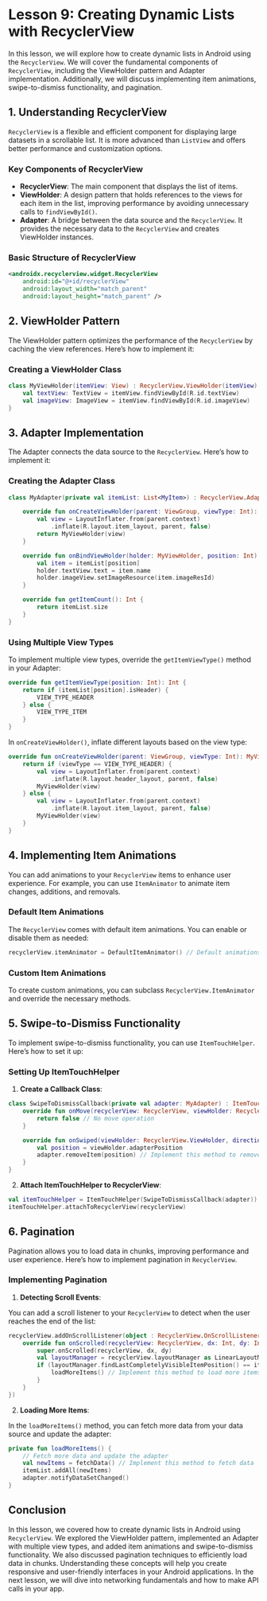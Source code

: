 # Lesson 9: Creating Dynamic Lists with RecyclerView

In this lesson, we will explore how to create dynamic lists in Android using the `RecyclerView`. We will cover the fundamental components of `RecyclerView`, including the ViewHolder pattern and Adapter implementation. Additionally, we will discuss implementing item animations, swipe-to-dismiss functionality, and pagination.

## 1. Understanding RecyclerView

`RecyclerView` is a flexible and efficient component for displaying large datasets in a scrollable list. It is more advanced than `ListView` and offers better performance and customization options.

### Key Components of RecyclerView

- **RecyclerView**: The main component that displays the list of items.
- **ViewHolder**: A design pattern that holds references to the views for each item in the list, improving performance by avoiding unnecessary calls to `findViewById()`.
- **Adapter**: A bridge between the data source and the `RecyclerView`. It provides the necessary data to the `RecyclerView` and creates ViewHolder instances.

### Basic Structure of RecyclerView

```xml
<androidx.recyclerview.widget.RecyclerView
    android:id="@+id/recyclerView"
    android:layout_width="match_parent"
    android:layout_height="match_parent" />
```

## 2. ViewHolder Pattern

The ViewHolder pattern optimizes the performance of the `RecyclerView` by caching the view references. Here’s how to implement it:

### Creating a ViewHolder Class

```kotlin
class MyViewHolder(itemView: View) : RecyclerView.ViewHolder(itemView) {
    val textView: TextView = itemView.findViewById(R.id.textView)
    val imageView: ImageView = itemView.findViewById(R.id.imageView)
}
```

## 3. Adapter Implementation

The Adapter connects the data source to the `RecyclerView`. Here’s how to implement it:

### Creating the Adapter Class

```kotlin
class MyAdapter(private val itemList: List<MyItem>) : RecyclerView.Adapter<MyViewHolder>() {

    override fun onCreateViewHolder(parent: ViewGroup, viewType: Int): MyViewHolder {
        val view = LayoutInflater.from(parent.context)
            .inflate(R.layout.item_layout, parent, false)
        return MyViewHolder(view)
    }

    override fun onBindViewHolder(holder: MyViewHolder, position: Int) {
        val item = itemList[position]
        holder.textView.text = item.name
        holder.imageView.setImageResource(item.imageResId)
    }

    override fun getItemCount(): Int {
        return itemList.size
    }
}
```

### Using Multiple View Types

To implement multiple view types, override the `getItemViewType()` method in your Adapter:

```kotlin
override fun getItemViewType(position: Int): Int {
    return if (itemList[position].isHeader) {
        VIEW_TYPE_HEADER
    } else {
        VIEW_TYPE_ITEM
    }
}
```

In `onCreateViewHolder()`, inflate different layouts based on the view type:

```kotlin
override fun onCreateViewHolder(parent: ViewGroup, viewType: Int): MyViewHolder {
    return if (viewType == VIEW_TYPE_HEADER) {
        val view = LayoutInflater.from(parent.context)
            .inflate(R.layout.header_layout, parent, false)
        MyViewHolder(view)
    } else {
        val view = LayoutInflater.from(parent.context)
            .inflate(R.layout.item_layout, parent, false)
        MyViewHolder(view)
    }
}
```

## 4. Implementing Item Animations

You can add animations to your `RecyclerView` items to enhance user experience. For example, you can use `ItemAnimator` to animate item changes, additions, and removals.

### Default Item Animations

The `RecyclerView` comes with default item animations. You can enable or disable them as needed:

```kotlin
recyclerView.itemAnimator = DefaultItemAnimator() // Default animations
```

### Custom Item Animations

To create custom animations, you can subclass `RecyclerView.ItemAnimator` and override the necessary methods.

## 5. Swipe-to-Dismiss Functionality

To implement swipe-to-dismiss functionality, you can use `ItemTouchHelper`. Here’s how to set it up:

### Setting Up ItemTouchHelper

1. **Create a Callback Class**:

```kotlin
class SwipeToDismissCallback(private val adapter: MyAdapter) : ItemTouchHelper.SimpleCallback(0, ItemTouchHelper.LEFT or ItemTouchHelper.RIGHT) {
    override fun onMove(recyclerView: RecyclerView, viewHolder: RecyclerView.ViewHolder, target: RecyclerView.ViewHolder): Boolean {
        return false // No move operation
    }

    override fun onSwiped(viewHolder: RecyclerView.ViewHolder, direction: Int) {
        val position = viewHolder.adapterPosition
        adapter.removeItem(position) // Implement this method to remove the item
    }
}
```

2. **Attach ItemTouchHelper to RecyclerView**:

```kotlin
val itemTouchHelper = ItemTouchHelper(SwipeToDismissCallback(adapter))
itemTouchHelper.attachToRecyclerView(recyclerView)
```

## 6. Pagination

Pagination allows you to load data in chunks, improving performance and user experience. Here’s how to implement pagination in `RecyclerView`.

### Implementing Pagination

1. **Detecting Scroll Events**:

You can add a scroll listener to your `RecyclerView` to detect when the user reaches the end of the list:

```kotlin
recyclerView.addOnScrollListener(object : RecyclerView.OnScrollListener() {
    override fun onScrolled(recyclerView: RecyclerView, dx: Int, dy: Int) {
        super.onScrolled(recyclerView, dx, dy)
        val layoutManager = recyclerView.layoutManager as LinearLayoutManager
        if (layoutManager.findLastCompletelyVisibleItemPosition() == itemList.size - 1) {
            loadMoreItems() // Implement this method to load more items
        }
    }
})
```

2. **Loading More Items**:

In the `loadMoreItems()` method, you can fetch more data from your data source and update the adapter:

```kotlin
private fun loadMoreItems() {
    // Fetch more data and update the adapter
    val newItems = fetchData() // Implement this method to fetch data
    itemList.addAll(newItems)
    adapter.notifyDataSetChanged()
}
```

## Conclusion

In this lesson, we covered how to create dynamic lists in Android using `RecyclerView`. We explored the ViewHolder pattern, implemented an Adapter with multiple view types, and added item animations and swipe-to-dismiss functionality. We also discussed pagination techniques to efficiently load data in chunks. Understanding these concepts will help you create responsive and user-friendly interfaces in your Android applications. In the next lesson, we will dive into networking fundamentals and how to make API calls in your app.